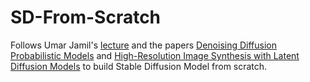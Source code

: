 # SD-From-Scratch

Follows Umar Jamil's [lecture](https://www.youtube.com/watch?v=ZBKpAp_6TGI&t=397s) and the papers [Denoising Diffusion Probabilistic Models](https://arxiv.org/pdf/2006.11239) and [High-Resolution Image Synthesis with Latent Diffusion Models](https://arxiv.org/pdf/2112.10752) to build Stable Diffusion Model from scratch.
